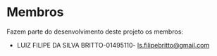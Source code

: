 # Membros

Fazem parte do desenvolvimento deste projeto os membros:

* LUIZ FILIPE DA SILVA BRITTO-01495110- <ls.filipebritto@gmail.com>

